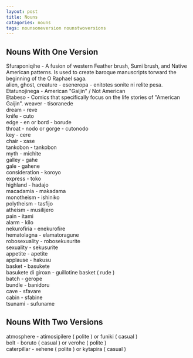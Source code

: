 ```yaml
---
layout: post
title: Nouns
catagories: nouns
tags: nounsoneversion nounstwoversions
---
```


## Nouns With One Version
Sfuraponiqihe - A fusion of western Feather brush, Sumi brush, and Native American patterns. Is used to create baroque manuscripts torward the beginning of the O Raphael saga.<br />
alien, ghost, creature - eseneropa - enitotes sonite ni relite pesa.<br />
Etatunojinega - American "Gaijin" / Not American<br />
Etabeso - Comics that specifically focus on the life stories of "American Gaijin".
weaver - tisoranede<br />
dream - reve<br />
knife - cuto<br />
edge - en or bord - borude<br />
throat - nodo or gorge - cutonodo<br />
key - cere<br />
chair - xase<br />
tankobon - tankobon<br />
myth - michite<br />
galley -  gahe<br />
gale - gahene<br />
consideration - koroyo<br />
express - toko<br />
highland - hadajo<br />
macadamia - makadama<br />
monotheism - ishiniko<br />
polytheism - tasfijo<br />
atheism - musilijero<br />
pain - itami<br />
alarm - kilo<br />
nekurofiria - enekurofire<br />
hematolagna - elamatoragune<br />
robosexuality - robosekusurite<br />
sexuality - sekusurite<br />
appetite - apetite<br />
applause - hakusu<br />
basket - basukete<br />
basukete di giroxn - guillotine basket ( rude )<br />
batch - gerope<br />
bundle - banidoru<br />
cave - sfavare<br />
cabin - sfabine<br />
tsunami - sufuname<br />

## Nouns With Two Versions
atmosphere - atimosipilere ( polite ) or funiki ( casual )<br />
bolt - boruto ( casual ) or verohe ( polite )<br />
caterpillar - xehene ( polite ) or kytapira ( casual )<br />
